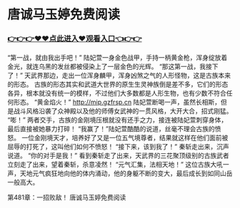 # 唐诚马玉婷免费阅读

### <a href="http://www.baidu.com/link?url=ok3_Ml5QdPpOWDUDT8PseJcBKYiYUthhvs1MDf_XWaxIqoOiiz3h9rK40scs4rg4&wd">👉👉👉♥♥点此进入♥观看入口👈👉👉</a>

“第一战，就由我出手吧！”
    陆妃萱一身金色战甲，手持一柄黄金枪，浑身绽放着金光，就连乌黑的发丝都被侵染上了一层金色的光辉。
    “那这第一战，我接下了！”
    天武界那边，走出一位浑身麟甲，浑身凶煞之气的人形怪物，这是古族本来的形态。
    古族的形态其实和武道大世界的原生生灵神族倒是差不多，它们的形态各异，根本就没有统一的模样，不过他们大多数都是人形生物，也有少数不符合任何形态。
    “黄金焰火！”
    http://mip.gzfrsp.cn
    陆妃萱断喝一声，虽然长相斯，但是战斗风格沿袭了众神殿以及他的师傅女武神的一贯风格，大开大合，招式刚猛。
    “嘭！”
    两者交手，古族的金刚境压根就没有还手之力，接连被陆妃萱刺穿身体，最后直接被她暴力打碎！
    “我赢了！”陆妃萱酷酷的说道，丝毫不理会古族的愤怒。
    一位金刚境天才，培养好了又是一位五气境尊者，结果就这样在他们面前被屈辱的打死了，这叫他们如何不愤怒！
    “接下来，该到我了！”
    秦斩走出来，沉声说道。
    “你的对手是我！”
    看到秦斩走了出来，天武界的三花聚顶级别的古族武者立刻走了出来，望着秦斩，杀意凌然！
    “元气汇集，法相天地！”
    这位古族大吼一声，天地元气疯狂地向他的体内涌动，他的身躯不断的变大，最后成长到如同山岳一般高大。

第481章：一招败敌！
唐诚马玉婷免费阅读
